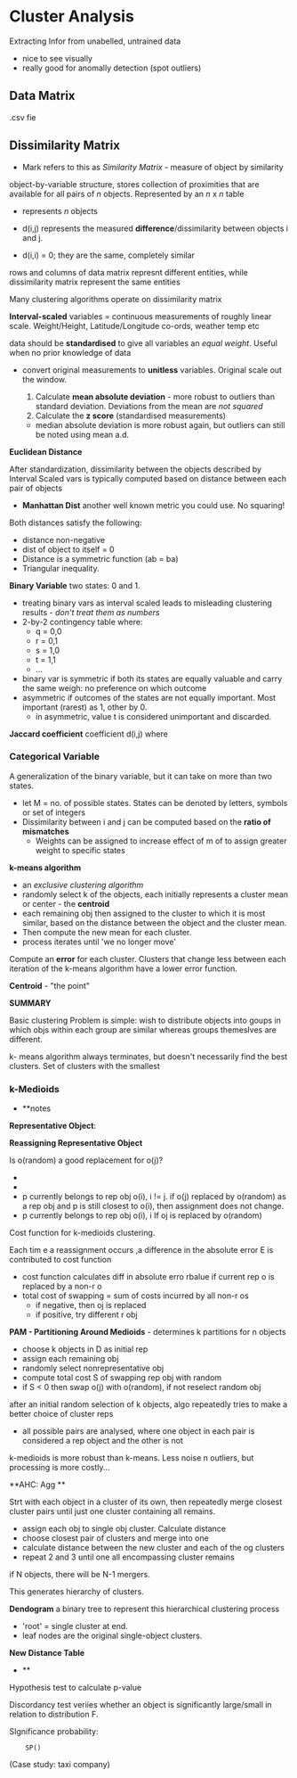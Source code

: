 # Cluster Analysis

Extracting Infor from unabelled, untrained data

- nice to see visually
- really good for anomally detection (spot outliers)

## Data Matrix

.csv fie

## Dissimilarity Matrix 

- Mark refers to this as _Similarity Matrix_ - measure of object by similarity

object-by-variable structure, stores collection of proximities that are available for all pairs of _n_ objects. Represented by an _n_ x _n_ table

- represents _n_ objects

- d(i,j) represents the measured **difference**/dissimilarity between objects i and j.
- d(i,i) = 0; they are the same, completely similar

rows and columns of data matrix represnt different entities, while dissimilarity matrix represent the same entities

Many clustering algorithms operate on dissimilarity matrix

**Interval-scaled** variables = continuous measurements of roughly linear scale. Weight/Height, Latitude/Longitude co-ords, weather temp etc

data should be **standardised** to give all variables an _equal weight_. Useful when no prior knowledge of data

- convert original measurements to **unitless** variables. Original scale out the window.
    1. Calculate **mean absolute deviation** - more robust to outliers than standard deviation. Deviations from the mean are _not squared_
    2. Calculate the **z score** (standardised measurements)

    - median absolute deviation is more robust again, but outliers can still be noted using mean a.d.

**Euclidean Distance**

After standardization, dissimilarity between the objects described by Interval Scaled vars is typically computed based on distance between each pair of objects

- **Manhattan Dist** another well known metric you could use. No squaring!

Both distances satisfy the following:
- distance non-negative
- dist of object to itself = 0
- Distance is a symmetric function (ab = ba)
- Triangular inequality.

**Binary Variable** two states: 0 and 1. 

- treating binary vars as interval scaled leads to misleading clustering results - _don't treat them as numbers_
- 2-by-2 contingency table where:
    - q = 0,0
    - r = 0,1
    - s = 1,0
    - t = 1,1
    - ... 
- binary var is symmetric if both its states are equally valuable and carry the same weigh: no preference on which outcome 
- asymmetric if outcomes of the states are not equally important. Most important (rarest) as 1, other by 0.
    - in asymmetric, value t is considered unimportant and discarded.

**Jaccard coefficient** coefficient d(i,j) where

### Categorical Variable

A generalization of the binary variable, but it can take on more than two states.

- let M = no. of possible states. States can be denoted by letters, symbols or set of integers
- Dissimilarity between i and j can be computed based on the **ratio of mismatches** 
    - Weights can be assigned to increase effect of m of to assign greater weight to specific states

**k-means algorithm**
- an _exclusive clustering algorithm_
- randomly select k of the objects, each initially represents a cluster mean or center - the **centroid**
- each remaining obj then assigned to the cluster to which it is most similar, based on the distance between the object and the cluster mean.
- Then compute the new mean for each cluster.
- process iterates until 'we no longer move'

Compute an **error** for each cluster. Clusters that change less between each iteration of the k-means algorithm have a lower error function.

**Centroid** - "the point"

**SUMMARY**

Basic clustering Problem is simple: wish to distribute objects into goups in which objs within each group are similar whereas groups themeslves are different.

k- means algorithm always terminates, but doesn't necessarily find the best clusters. Set of clusters with the smallest

### k-Medioids

- **notes 

**Representative Object**:

**Reassigning Representative Object**

Is o(random) a good replacement for o(j)?

- 
- 
- p currently belongs to rep obj o(i), i != j. if o(j) replaced by o(random) as a rep obj and p is still closest to o(i), then assignment does not change.
- p currently belongs to rep obj o(i), i If oj is replaced by o(random)

Cost function for k-medioids clustering. 

Each tim e a reassignment occurs ,a difference in the absolute error E is contributed to cost function

- cost function calculates diff in absolute erro rbalue if current rep o is replaced by a non-r o
- total cost of swapping = sum of costs incurred by all non-r os
    - if negative, then oj is replaced
    - if positive, try different r obj

**PAM - Partitioning Around Medioids** - determines k partitions for n objects

- choose k objects in D as initial rep 
- assign each remaining obj
- randomly select nonrepresentative obj
- compute total cost S of swapping rep obj with random
- if S < 0 then  swap o(j) with o(random), if not reselect random obj

after an initial random selection of k objects, algo repeatedly tries to make a better choice of cluster reps
- all possible pairs are analysed, where one object in each pair is considered a rep object and the other is not

k-medioids is more robust than k-means. Less noise n outliers, but processing is more costly...

**AHC: Agg **

Strt with each object in a cluster of its own, then repeatedly merge closest cluster pairs until just one cluster containing all remains.
- assign each obj to single obj cluster. Calculate distance
- choose closest pair of clusters and merge into one
- calculate distance between the new cluster and each of the og clusters
- repeat 2 and 3 until one all encompassing cluster remains

if N objects, there will be N-1 mergers.

This generates hierarchy of clusters.

**Dendogram** a binary tree to represent this hierarchical clustering process
- 'root' = single cluster at end.
- leaf nodes are the original single-object clusters.

**New Distance Table**

- ** 

Hypothesis test to calculate p-value

Discordancy test veriies whether an object is significantly large/small in relation to distribution F.

SIgnificance probability:
            
        SP()

(Case study: taxi company)